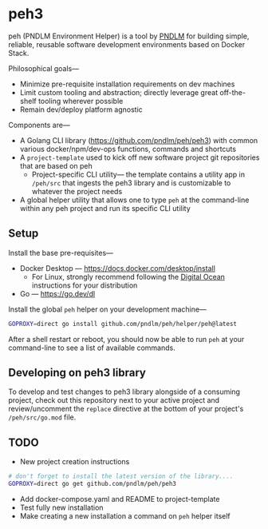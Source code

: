 # peh3

peh (PNDLM Environment Helper) is a tool by [PNDLM](https://pndlm.com) for building simple, reliable, reusable software development environments based on Docker Stack.

Philosophical goals—
* Minimize pre-requisite installation requirements on dev machines
* Limit custom tooling and abstraction; directly leverage great off-the-shelf tooling wherever possible
* Remain dev/deploy platform agnostic

Components are—
* A Golang CLI library (https://github.com/pndlm/peh/peh3) with common various docker/npm/dev-ops functions, commands and shortcuts
* A `project-template` used to kick off new software project git repositories that are based on peh
	* Project-specific CLI utility— the template contains a utility app in `/peh/src` that ingests the peh3 library and is customizable to whatever the project needs
* A global helper utility that allows one to type `peh` at the command-line within any peh project and run its specific CLI utility

## Setup

Install the base pre-requisites—
* Docker Desktop — https://docs.docker.com/desktop/install
	* For Linux, strongly recommend following the [Digital Ocean](https://www.digitalocean.com/community/tutorials/how-to-install-and-use-docker-on-ubuntu-22-04) instructions for your distribution
* Go — https://go.dev/dl

Install the global `peh` helper on your development machine—

```bash
GOPROXY=direct go install github.com/pndlm/peh/helper/peh@latest
```

After a shell restart or reboot, you should now be able to run `peh` at your command-line to see a list of available commands.

## Developing on peh3 library

To develop and test changes to peh3 library alongside of a consuming project, check out this repository next to your active project and review/uncomment the `replace` directive at the bottom of your project's `/peh/src/go.mod` file.

## TODO

* New project creation instructions
```bash
# don't forget to install the latest version of the library....
GOPROXY=direct go get github.com/pndlm/peh/peh3
```
* Add docker-compose.yaml and README to project-template
* Test fully new installation
* Make creating a new installation a command on `peh` helper itself
